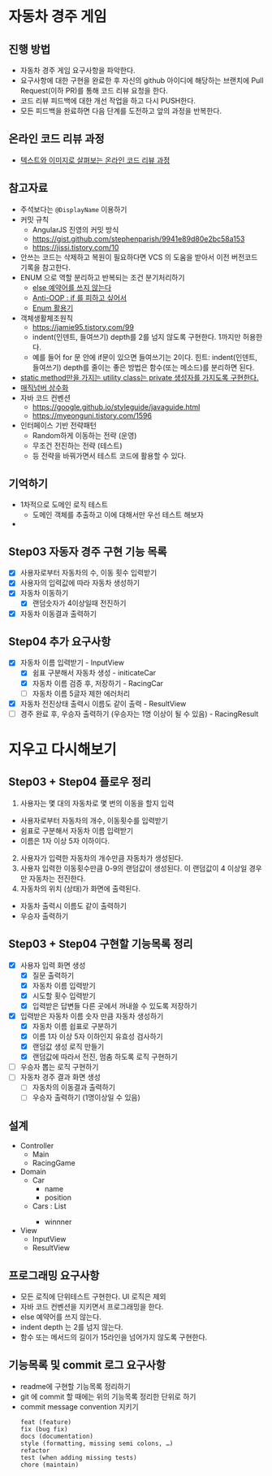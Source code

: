 # 자동차 경주 게임
## 진행 방법
* 자동차 경주 게임 요구사항을 파악한다.
* 요구사항에 대한 구현을 완료한 후 자신의 github 아이디에 해당하는 브랜치에 Pull Request(이하 PR)를 통해 코드 리뷰 요청을 한다.
* 코드 리뷰 피드백에 대한 개선 작업을 하고 다시 PUSH한다.
* 모든 피드백을 완료하면 다음 단계를 도전하고 앞의 과정을 반복한다.

## 온라인 코드 리뷰 과정
* [텍스트와 이미지로 살펴보는 온라인 코드 리뷰 과정](https://github.com/next-step/nextstep-docs/tree/master/codereview)

## 참고자료
- 주석보다는 `@DisplayName` 이용하기
- 커밋 규칙
  - AngularJS 진영의 커밋 방식
  - https://gist.github.com/stephenparish/9941e89d80e2bc58a153
  - https://jissi.tistory.com/10
- 안쓰는 코드는 삭제하고 복원이 필요하다면 VCS 의 도움을 받아서 이전 버전코드 기록을 참고한다. 
- ENUM 으로 역할 분리하고 반복되는 조건 분기처리하기
  - [else 예약어를 쓰지 않는다](https://tecoble.techcourse.co.kr/post/2020-07-29-dont-use-else/) 
  - [Anti-OOP : if 를 피하고 싶어서](http://redutan.github.io/2016/03/31/anti-oop-if)
  - [Enum 활용기](https://techblog.woowahan.com/2527/)
- 객체생활체조원칙
  - https://jamie95.tistory.com/99
  - indent(인덴트, 들여쓰기) depth를 2를 넘지 않도록 구현한다. 1까지만 허용한다.
  - 예를 들어 for 문 안에 if문이 있으면 들여쓰기는 2이다.
    힌트: indent(인덴트, 들여쓰기) depth를 줄이는 좋은 방법은 함수(또는 메소드)를 분리하면 된다.
- [static method만을 가지는 utility class는 private 생성자를 가지도록 구현한다.](https://www.slipp.net/questions/360)
- [매직넘버 상수화](https://hoonmaro.tistory.com/44)
- 자바 코드 컨벤션
  - https://google.github.io/styleguide/javaguide.html
  - https://myeonguni.tistory.com/1596
- 인터페이스 기반 전략패턴
  - Random하게 이동하는 전략 (운영)
  - 무조건 전진하는 전략 (테스트)
  - 등 전략을 바꿔가면서 테스트 코드에 활용할 수 있다.

## 기억하기
- 1차적으로 도메인 로직 테스트
  - 도메인 객체를 추출하고 이에 대해서만 우선 테스트 해보자
- 

## Step03 자동자 경주 구현 기능 목록

- [x] 사용자로부터 자동차의 수, 이동 횟수 입력받기
- [x] 사용자의 입력값에 따라 자동차 생성하기
- [x] 자동차 이동하기
    - [x] 랜덤숫자가 4이상일때 전진하기
- [x] 자동차 이동결과 출력하기

## Step04 추가 요구사항

- [x] 자동차 이름 입력받기 - InputView
  - [x] 쉼표 구분해서 자동차 생성 - initicateCar
  - [x] 자동차 이름 검증 후, 저장하기 - RacingCar
  - [ ] 자동차 이름 5글자 제한 에러처리
- [x] 자동차 전진상태 출력시 이름도 같이 출력 - ResultView
- [ ] 경주 완료 후, 우승자 출력하기 (우승자는 1명 이상이 될 수 있음) - RacingResult

# 지우고 다시해보기
## Step03 + Step04 플로우 정리 
1. 사용자는 몇 대의 자동차로 몇 번의 이동을 할지 입력
  - 사용자로부터 자동차의 개수, 이동횟수를 입력받기
  - 쉼표로 구분해서 자동차 이름 입력받기
  - 이름은 1자 이상 5자 이하이다.
2. 사용자가 입력한 자동차의 개수만큼 자동차가 생성된다. 
3. 사용자 입력한 이동횟수만큼 0-9의 랜덤값이 생성된다. 이 랜덤값이 4 이상일 경우만 자동차는 전진한다. 
4. 자동차의 위치 (상태)가 화면에 출력된다.
  - 자동차 출력시 이름도 같이 출력하기
  - 우승자 출력하기

## Step03 + Step04 구현할 기능목록 정리
- [x] 사용자 입력 화면 생성
  - [x] 질문 출력하기
  - [x] 자동차 이름 입력받기
  - [x] 시도할 횟수 입력받기
  - [x] 입력받은 답변들 다른 곳에서 꺼내쓸 수 있도록 저장하기
- [x] 입력받은 자동차 이름 숫자 만큼 자동차 생성하기
  - [x] 자동차 이름 쉽표로 구분하기
  - [x] 이름 1자 이상 5자 이하인지 유효성 검사하기
  - [x] 랜덤값 생성 로직 만들기
  - [x] 랜덤값에 따라서 전진, 멈춤 하도록 로직 구현하기
- [ ] 우승자 뽑는 로직 구현하기
- [ ] 자동차 경주 결과 화면 생성
  - [ ] 자동차의 이동결과 출력하기
  - [ ] 우승자 출력하기 (1명이상일 수 있음)
  
## 설계
- Controller
  - Main
  - RacingGame
- Domain
  - Car
    - name
    - position
  - Cars : List<Car>
    - winnner 
- View
  - InputView
  - ResultView



## 프로그래밍 요구사항
- 모든 로직에 단위테스트 구현한다. UI 로직은 제외
- 자바 코드 컨벤션을 지키면서 프로그래밍을 한다. 
- else 예약어를 쓰지 않는다. 
- indent depth 는 2를 넘지 않는다. 
- 함수 또는 메서드의 길이가 15라인을 넘어가지 않도록 구현한다.

## 기능목록 및 commit 로그 요구사항
- readme에 구현할 기능목록 정리하기
- git 에 commit 할 때에는 위의 기능목록 정리한 단위로 하기
- commit message convention 지키기
  ```
  feat (feature)
  fix (bug fix)
  docs (documentation)
  style (formatting, missing semi colons, …)
  refactor
  test (when adding missing tests)
  chore (maintain)
  ```